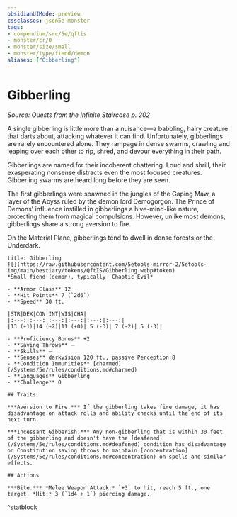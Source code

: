 ```yaml
---
obsidianUIMode: preview
cssclasses: json5e-monster
tags:
- compendium/src/5e/qftis
- monster/cr/0
- monster/size/small
- monster/type/fiend/demon
aliases: ["Gibberling"]
---
```

# Gibberling
*Source: Quests from the Infinite Staircase p. 202*  

A single gibberling is little more than a nuisance—a babbling, hairy creature that darts about, attacking whatever it can find. Unfortunately, gibberlings are rarely encountered alone. They rampage in dense swarms, crawling and leaping over each other to rip, shred, and devour everything in their path.

Gibberlings are named for their incoherent chattering. Loud and shrill, their exasperating nonsense distracts even the most focused creatures. Gibberling swarms are heard long before they are seen.

The first gibberlings were spawned in the jungles of the Gaping Maw, a layer of the Abyss ruled by the demon lord Demogorgon. The Prince of Demons' influence instilled in gibberlings a hive-mind-like nature, protecting them from magical compulsions. However, unlike most demons, gibberlings share a strong aversion to fire.

On the Material Plane, gibberlings tend to dwell in dense forests or the Underdark.

```ad-statblock
title: Gibberling
![](https://raw.githubusercontent.com/5etools-mirror-2/5etools-img/main/bestiary/tokens/QftIS/Gibberling.webp#token)
*Small fiend (demon), typically  Chaotic Evil*

- **Armor Class** 12
- **Hit Points** 7 (`2d6`)
- **Speed** 30 ft.

|STR|DEX|CON|INT|WIS|CHA|
|:---:|:---:|:---:|:---:|:---:|:---:|
|13 (+1)|14 (+2)|11 (+0)| 5 (-3)| 7 (-2)| 5 (-3)|

- **Proficiency Bonus** +2
- **Saving Throws** ⏤
- **Skills** ⏤
- **Senses** darkvision 120 ft., passive Perception 8
- **Condition Immunities** [charmed](/Systems/5e/rules/conditions.md#charmed)
- **Languages** Gibberling
- **Challenge** 0

## Traits

***Aversion to Fire.*** If the gibberling takes fire damage, it has disadvantage on attack rolls and ability checks until the end of its next turn.

***Incessant Gibberish.*** Any non-gibberling that is within 30 feet of the gibberling and doesn't have the [deafened](/Systems/5e/rules/conditions.md#deafened) condition has disadvantage on Constitution saving throws to maintain [concentration](/Systems/5e/rules/conditions.md#concentration) on spells and similar effects.

## Actions

***Bite.*** *Melee Weapon Attack:* `+3` to hit, reach 5 ft., one target. *Hit:* 3 (`1d4 + 1`) piercing damage.
```
^statblock